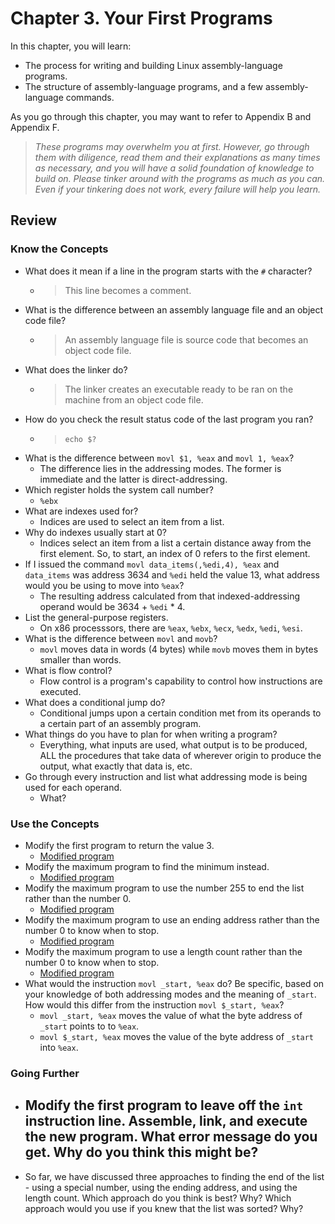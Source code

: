 # Chapter 3. Your First Programs

In this chapter, you will learn:
- The process for writing and building Linux assembly-language programs.
- The structure of assembly-language programs, and a few assembly-language commands.

As you go through this chapter, you may want to refer to Appendix B and Appendix F.

> *These programs may overwhelm you at first. However, go through them with diligence, read them and their explanations as many times as necessary, and you will have a solid foundation of knowledge to build on. Please tinker around with the programs as much as you can. Even if your tinkering does not work, every failure will help you learn.*


## Review

### Know the Concepts
- What does it mean if a line in the program starts with the `#` character?
    - > This line becomes a comment.
- What is the difference between an assembly language file and an object code file? 
    - > An assembly language file is source code that becomes an object code file.
- What does the linker do?
    - > The linker creates an executable ready to be ran on the machine from an object code file.
- How do you check the result status code of the last program you ran?
    - > `echo $?`
- What is the difference between `movl $1, %eax` and `movl 1, %eax`?
    - The difference lies in the addressing modes. The former is immediate and the latter is direct-addressing.
- Which register holds the system call number?
    - `%ebx`
- What are indexes used for?
    - Indices are used to select an item from a list.
- Why do indexes usually start at 0?
    - Indices select an item from a list a certain distance away from the first element. So, to start, an index of 0 refers to the first element.
- If I issued the command `movl data_items(,%edi,4), %eax` and `data_items` was address 3634 and `%edi` held the value 13, what address would you be using to move into `%eax`?
    - The resulting address calculated from that indexed-addressing operand would be 3634 + `%edi` * 4.
- List the general-purpose registers.
    - On x86 processsors, there are `%eax`, `%ebx`, `%ecx`, `%edx`, `%edi`, `%esi`.
- What is the difference between `movl` and `movb`?
    - `movl` moves data in words (4 bytes) while `movb` moves them in bytes smaller than words.
- What is flow control?
    - Flow control is a program's capability to control how instructions are executed.
- What does a conditional jump do?
    - Conditional jumps upon a certain condition met from its operands to a certain part of an assembly program.
- What things do you have to plan for when writing a program?
    - Everything, what inputs are used, what output is to be produced, ALL the procedures that take data of wherever origin to produce the output, what exactly that data is, etc.
- Go through every instruction and list what addressing mode is being used for each operand.
    - What?

### Use the Concepts
- Modify the first program to return the value 3.
    - [Modified program](./exit2.s)
- Modify the maximum program to find the minimum instead.
    - [Modified program](./minimum.s)
- Modify the maximum program to use the number 255 to end the list rather than the number 0.
    - [Modified program](./maximum2.s)
- Modify the maximum program to use an ending address rather than the number 0 to know when to stop.
    - [Modified program](./maximum3.s)
- Modify the maximum program to use a length count rather than the number 0 to know when to stop.
    - [Modified program](./maximum4.s)
- What would the instruction `movl _start, %eax` do? Be specific, based on your knowledge of both addressing modes and the meaning of `_start`. How would this differ from the instruction `movl $_start, %eax`?
    - `movl _start, %eax` moves the value of what the byte address of `_start` points to to `%eax`.
    - `movl $_start, %eax` moves the value of the byte address of `_start` into `%eax`.
    

### Going Further
- Modify the first program to leave off the `int` instruction line. Assemble, link, and execute the new program. What error message do you get. Why do you think this might be?
    - 
- So far, we have discussed three approaches to finding the end of the list - using a special number, using the ending address, and using the length count. Which approach do you think is best? Why? Which approach would you use if you knew that the list was sorted? Why?